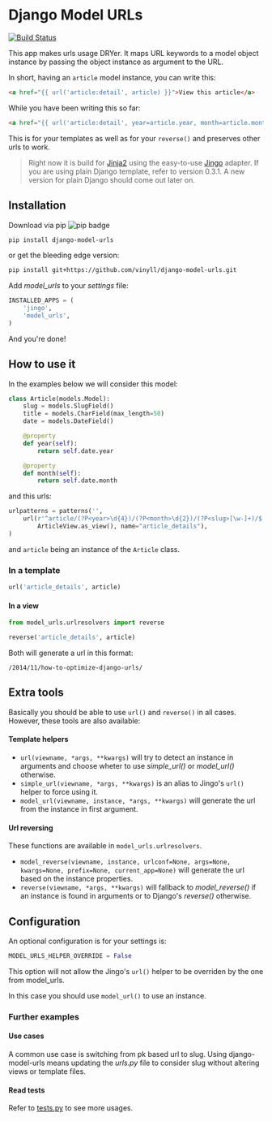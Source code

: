 # Django Model URLs

[![Build Status](https://travis-ci.org/vinyll/django-model-urls.png)](https://travis-ci.org/vinyll/django-model-urls)

This app makes urls usage DRYer.
It maps URL keywords to a model object instance by passing the object
instance as argument to the URL.

In short, having an `article` model instance, you can write this:

```html
<a href="{{ url('article:detail', article) }}">View this article</a>
```

While you have been writing this so far:

```html
<a href="{{ url('article:detail', year=article.year, month=article.month, slug=article.slug) }}">View this article</a>
```

This is for your templates as well as for your `reverse()` and preserves
other urls to work.

> Right now it is build for [Jinja2](http://jinja.pocoo.org/) using the
easy-to-use [Jingo](https://github.com/jbalogh/jingo) adapter.
> If you are using plain Django template, refer to version 0.3.1.
> A new version for plain Django should come out later on.


## Installation

Download via pip ![pip badge](https://pypip.in/v/django-model-urls/badge.png)

```bash
pip install django-model-urls
```

or get the bleeding edge version:

```bash
pip install git+https://github.com/vinyll/django-model-urls.git
```

Add _model\_urls_ to your _settings_ file:

```python
INSTALLED_APPS = (
    'jingo',
    'model_urls',
)
```

And you're done!


## How to use it

In the examples below we will consider this model:

```python
class Article(models.Model):
    slug = models.SlugField()
    title = models.CharField(max_length=50)
    date = models.DateField()

    @property
    def year(self):
        return self.date.year

    @property
    def month(self):
        return self.date.month
```

and this urls:

```python
urlpatterns = patterns('',
    url(r'^article/(?P<year>\d{4})/(?P<month>\d{2})/(?P<slug>[\w-]+)/$',
        ArticleView.as_view(), name="article_details"),
)
```

and `article` being an instance of the `Article` class.

### In a template

```python
url('article_details', article)
```

#### In a view

```python
from model_urls.urlresolvers import reverse

reverse('article_details', article)
```

Both will generate a url in this format:

```
/2014/11/how-to-optimize-django-urls/
```

## Extra tools

Basically you should be able to use `url()` and `reverse()` in all cases.
However, these tools are also available:


#### Template helpers

- `url(viewname, *args, **kwargs)` will try to detect an instance in arguments
and choose wheter to use _simple\_url()_ or _model\_url()_ otherwise.
- `simple_url(viewname, *args, **kwargs)` is an alias to Jingo's `url()`
helper to force using it.
- `model_url(viewname, instance, *args, **kwargs)` will generate the url from
the instance in first argument.


#### Url reversing

These functions are available in `model_urls.urlresolvers`.

- `model_reverse(viewname, instance, urlconf=None, args=None, kwargs=None,
prefix=None, current_app=None)` will generate the url based on the instance
properties.
- `reverse(viewname, *args, **kwargs)` will fallback to _model\_reverse()_ if
an instance is found in arguments or to Django's _reverse()_ otherwise.


## Configuration

An optional configuration is for your settings is:

```python
MODEL_URLS_HELPER_OVERRIDE = False
```

This option will not allow the Jingo's `url()` helper to be overriden by the
one from model_urls.

In this case you should use `model_url()` to use an instance.



### Further examples

#### Use cases

A common use case is switching from pk based url to slug.
Using django-model-urls means updating the _urls.py_ file to consider slug
without altering views or template files.


#### Read tests

Refer to [tests.py](https://github.com/vinyll/django-model-urls/blob/master/model_urls/tests/)
to see more usages.
